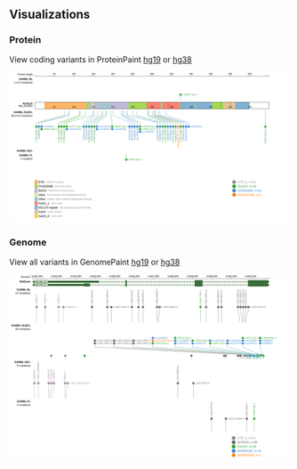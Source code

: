 ## Visualizations
### Protein
View coding variants in ProteinPaint [hg19](https://morinlab.github.io/LLMPP/GAMBL/KLHL21_protein.html)  or [hg38](https://morinlab.github.io/LLMPP/GAMBL/KLHL21_protein_hg38.html)

![](images/proteinpaint/KLHL21_NM_014851.svg)

### Genome
View all variants in GenomePaint [hg19](https://morinlab.github.io/LLMPP/GAMBL/KLHL21.html)  or [hg38](https://morinlab.github.io/LLMPP/GAMBL/KLHL21_hg38.html)

![](images/proteinpaint/KLHL21.svg)

